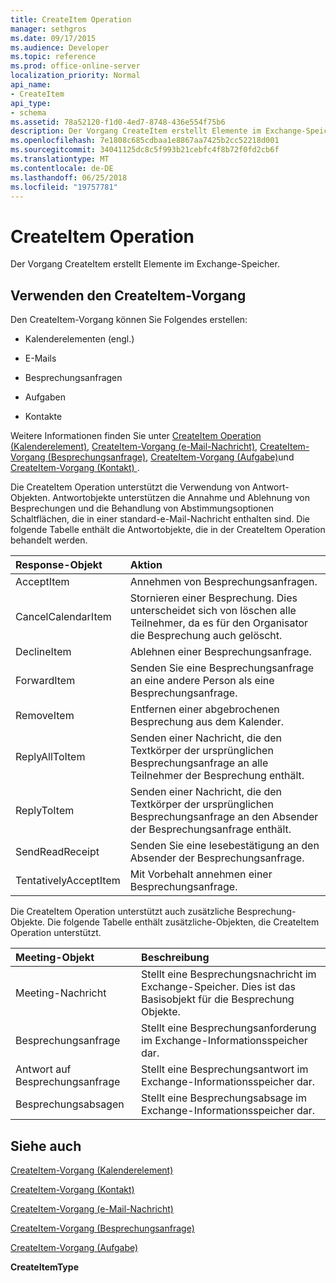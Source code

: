 ```yaml
---
title: CreateItem Operation
manager: sethgros
ms.date: 09/17/2015
ms.audience: Developer
ms.topic: reference
ms.prod: office-online-server
localization_priority: Normal
api_name:
- CreateItem
api_type:
- schema
ms.assetid: 78a52120-f1d0-4ed7-8748-436e554f75b6
description: Der Vorgang CreateItem erstellt Elemente im Exchange-Speicher.
ms.openlocfilehash: 7e1808c685cdbaa1e8867aa7425b2cc52218d001
ms.sourcegitcommit: 34041125dc8c5f993b21cebfc4f8b72f0fd2cb6f
ms.translationtype: MT
ms.contentlocale: de-DE
ms.lasthandoff: 06/25/2018
ms.locfileid: "19757781"
---
```

# <a name="createitem-operation"></a>CreateItem Operation

Der Vorgang CreateItem erstellt Elemente im Exchange-Speicher.
  
## <a name="using-the-createitem-operation"></a>Verwenden den CreateItem-Vorgang

Den CreateItem-Vorgang können Sie Folgendes erstellen:
  
- Kalenderelementen (engl.)
    
- E-Mails
    
- Besprechungsanfragen
    
- Aufgaben
    
- Kontakte
    
Weitere Informationen finden Sie unter [CreateItem Operation (Kalenderelement)](createitem-operation-calendar-item.md), [CreateItem-Vorgang (e-Mail-Nachricht)](createitem-operation-email-message.md), [CreateItem-Vorgang (Besprechungsanfrage)](createitem-operation-meeting-request.md), [CreateItem-Vorgang (Aufgabe)](createitem-operation-task.md)und [CreateItem-Vorgang (Kontakt) ](createitem-operation-contact.md).
  
Die CreateItem Operation unterstützt die Verwendung von Antwort-Objekten. Antwortobjekte unterstützen die Annahme und Ablehnung von Besprechungen und die Behandlung von Abstimmungsoptionen Schaltflächen, die in einer standard-e-Mail-Nachricht enthalten sind. Die folgende Tabelle enthält die Antwortobjekte, die in der CreateItem Operation behandelt werden.
  
|**Response-Objekt**|**Aktion**|
|:-----|:-----|
|AcceptItem  <br/> |Annehmen von Besprechungsanfragen.  <br/> |
|CancelCalendarItem  <br/> |Stornieren einer Besprechung. Dies unterscheidet sich von löschen alle Teilnehmer, da es für den Organisator die Besprechung auch gelöscht.  <br/> |
|DeclineItem  <br/> |Ablehnen einer Besprechungsanfrage.  <br/> |
|ForwardItem  <br/> |Senden Sie eine Besprechungsanfrage an eine andere Person als eine Besprechungsanfrage.  <br/> |
|RemoveItem  <br/> |Entfernen einer abgebrochenen Besprechung aus dem Kalender.  <br/> |
|ReplyAllToItem  <br/> |Senden einer Nachricht, die den Textkörper der ursprünglichen Besprechungsanfrage an alle Teilnehmer der Besprechung enthält.  <br/> |
|ReplyToItem  <br/> |Senden einer Nachricht, die den Textkörper der ursprünglichen Besprechungsanfrage an den Absender der Besprechungsanfrage enthält.  <br/> |
|SendReadReceipt  <br/> |Senden Sie eine lesebestätigung an den Absender der Besprechungsanfrage.  <br/> |
|TentativelyAcceptItem  <br/> |Mit Vorbehalt annehmen einer Besprechungsanfrage.  <br/> |
   
Die CreateItem Operation unterstützt auch zusätzliche Besprechung-Objekte. Die folgende Tabelle enthält zusätzliche-Objekten, die CreateItem Operation unterstützt.
  
|**Meeting-Objekt**|**Beschreibung**|
|:-----|:-----|
|Meeting-Nachricht  <br/> |Stellt eine Besprechungsnachricht im Exchange-Speicher. Dies ist das Basisobjekt für die Besprechung Objekte.  <br/> |
|Besprechungsanfrage  <br/> |Stellt eine Besprechungsanforderung im Exchange-Informationsspeicher dar.  <br/> |
|Antwort auf Besprechungsanfrage  <br/> |Stellt eine Besprechungsantwort im Exchange-Informationsspeicher dar.  <br/> |
|Besprechungsabsagen  <br/> |Stellt eine Besprechungsabsage im Exchange-Informationsspeicher dar.  <br/> |
   
## <a name="see-also"></a>Siehe auch



[CreateItem-Vorgang (Kalenderelement)](createitem-operation-calendar-item.md)
  
[CreateItem-Vorgang (Kontakt)](createitem-operation-contact.md)
  
[CreateItem-Vorgang (e-Mail-Nachricht)](createitem-operation-email-message.md)
  
[CreateItem-Vorgang (Besprechungsanfrage)](createitem-operation-meeting-request.md)
  
[CreateItem-Vorgang (Aufgabe)](createitem-operation-task.md)
  
 **CreateItemType**

